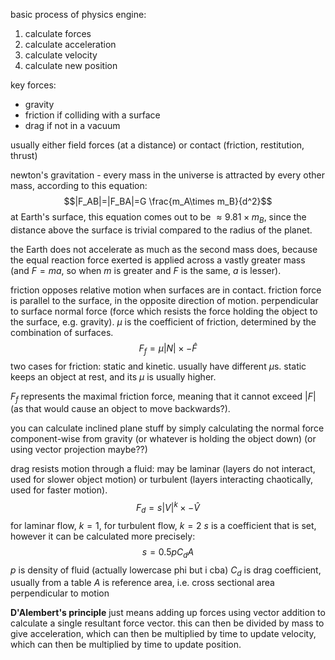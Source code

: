 basic process of physics engine:
1. calculate forces
2. calculate acceleration
3. calculate velocity
4. calculate new position

key forces:
- gravity
- friction if colliding with a surface
- drag if not in a vacuum

usually either field forces (at a distance) or contact (friction, restitution, thrust)

newton's gravitation - every mass in the universe is attracted by every other mass, according to this equation:
$$|F_AB|=|F_BA|=G \frac{m_A\times m_B}{d^2}$$
at Earth's surface, this equation comes out to be $\approx 9.81 \times m_B$, since the distance above the surface is trivial compared to the radius of the planet.

the Earth does not accelerate as much as the second mass does, because the equal reaction force exerted is applied across a vastly greater mass (and $F=ma$, so when $m$ is greater and $F$ is the same, $a$ is lesser).

friction opposes relative motion when surfaces are in contact. friction force is parallel to the surface, in the opposite direction of motion. perpendicular to surface normal force (force which resists the force holding the object to the surface, e.g. gravity). $\mu$ is the coefficient of friction, determined by the combination of surfaces.
$$F_f = \mu|N| \times -\hat{F}$$
two cases for friction: static and kinetic. usually have different $\mu$s. static keeps an object at rest, and its $\mu$ is usually higher.

$F_f$ represents the maximal friction force, meaning that it cannot exceed $|F|$ (as that would cause an object to move backwards?).

you can calculate inclined plane stuff by simply calculating the normal force component-wise from gravity (or whatever is holding the object down) (or using vector projection maybe??)

drag resists motion through a fluid: may be laminar (layers do not interact, used for slower object motion) or turbulent (layers interacting chaotically, used for faster motion).
$$F_d=s|V|^k\times -\hat{V}$$
for laminar flow, $k=1$, for turbulent flow, $k=2$
$s$ is a coefficient that is set, however it can be calculated more precisely:
$$s=0.5 p C_d A$$
$p$ is density of fluid (actually lowercase phi but i cba)
$C_d$ is drag coefficient, usually from a table
$A$ is reference area, i.e. cross sectional area perpendicular to motion

**D'Alembert's principle** just means adding up forces using vector addition to calculate a single resultant force vector. this can then be divided by mass to give acceleration, which can then be multiplied by time to update velocity, which can then be multiplied by time to update position.
